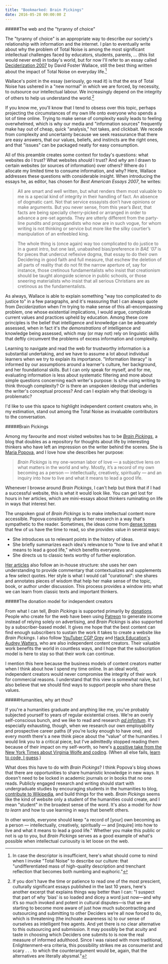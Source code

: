 ```yaml
---
title: "Bookmarked: Brain Pickings"
date: 2016-05-28 00:00:00 Z
---
```


#####The web and the "tyranny of choice"

The "tyranny of choice" is an appropriate way to describe our society's relationship with information and the internet. I plan to eventually write about why the problem of Total Noise is among the most significant intellectual challenges faced by educators, students, parents, ... (this list would never end) in today's world, but for now I'll refer to an essay called [Deciderization 2007](http://neugierig.org/content/dfw/bestamerican.pdf) by David Foster Wallace, still the best thing written about the impact of Total Noise on everyday life.[^1]

Wallace's point in the essay (seriously, go read it) is that the era of Total Noise has ushered in a "new normal" in which we are forced, by necessity, to outsource our intellectual labour. We increasingly depend on the integrity of others to help us understand the world.[^2]

If you know me, you'll know that I tend to obsess over this topic, perhaps projecting the circumstances of my own life onto everyone who spends a lot of time online. Trying to make sense of complexity easily leads to feeling overwhelmed, which is why our media and "information sources" frequently make hay out of cheap, quick "analysis," hot takes, and clickbait. We recede from complexity and uncertainty because we seek reassurance that there are easy answers, that our values, beliefs, and instincts are the right ones, and that "issues" can be packaged neatly for easy consumption.

All of this preamble creates some context for today's questions: what websites do I trust? What websites *should* I trust? And *why* am I drawn to certain websites (or sources of information) over others? Where do I allocate my limited time to consume information, and why? Here, Wallace addresses these questions with considerable insight. When introducing the essays he, as editor, has chosen for *Best American Essays 2007*, he writes:

> All are smart and well written, but what renders them most valuable to me is a special kind of integrity in their handling of fact. An absence of dogmatic cant. Not that service essayists don’t have opinions or make arguments. But you never sense, from this year’s *Best*, that facts are being specially cherry-picked or arranged in order to advance a pre-set agenda. They are utterly different from the party-line pundits and propagandists who now are in such vogue, for whom writing is not thinking or service but more like the silky courtier’s manipulation of an enfeebled king.

> The whole thing is (once again) way too complicated to do justice to in a guest intro, but one last, unabashed bias/preference in *BAE ’07* is for pieces that undercut reflexive dogma, that essay to do their own Decidering in good faith and full measure, that eschew the deletion of all parts of reality that do not fit the narrow aperture of, say for instance, those cretinous fundamentalists who insist that creationism should be taught alongside science in public schools, or those sneering materialists who insist that all serious Christians are as cretinous as the fundamentalists.

As always, Wallace is able to explain something "way too complicated to do justice to" in a few paragraphs, and it's reassuring that I can always quote from *Deciderization* when I'm trying to make sense of this all-encompassing problem, one whose existential implications, I would argue, complicate current values and practices upheld by education. Among these core principles is the belief that intelligence and knowledge can be adequately assessed, when in fact it's *the demonstrations* of intelligence and knowledge being assessed, which may (or may not) rely on linguistic skills that deftly circumvent the problems of excess information and complexity.

Learning to navigate and read the web for trustworthy information is a substantial undertaking, and we have to assume a lot about individual learners when we try to explain its importance. "Information literacy" is informed by our assumptions around a learner's culture, her background, and her foundational skills. But I can only speak for myself, and for me, evaluating information is less about systematic filtering and more about simple questions concerning each writer's purpose: Is s/he using writing to think through complexity? Or is there an unspoken ideology that underlies the writer's conceptual process? And can I explain why that ideology is problematic?

I'd like to use this space to highlight independent content creators who, in my estimation, stand out among the Total Noise as invaluable contributors to the conversation.

#####Brain Pickings

Among my favourite and most visited websites has to be *[Brain Pickings](https://www.brainpickings.org/)*, a blog that doubles as a repository for thoughts about life by interesting thinkers who have left an impression on the writer behind the scenes. She is [Maria Popova](https://www.brainpickings.org/about/), and I love how she describes her purpose:

> *Brain Pickings* is my one-woman labor of love — a subjective lens on what matters in the world and why. Mostly, it’s a record of my own becoming as a person — intellectually, creatively, spiritually — and an inquiry into how to live and what it means to lead a good life.

Whenever I browse around *Brain Pickings*, I can't help but think that if I had a successful website, this is what it would look like. You can get lost for hours in her articles, which are mini-essays about thinkers ruminating on life in ways that interest her.

The unspoken goal of *Brain Pickings* is to make intellectual content more accessible. Popova consistently shares her research in a way that's sympathetic to the reader. Sometimes, the ideas come from [dense tomes](https://www.brainpickings.org/2015/01/21/bertrand-russell-boredom-conquest-of-happiness/) that few of us have the time to read, so she provides value in several ways:

* She introduces us to relevant points in the history of ideas.
* She briefly summarizes each idea's relevance to "how to live and what it means to lead a good life," which benefits everyone.
* She directs us to classic texts worthy of further exploration.

[Her articles](https://www.brainpickings.org/2016/05/25/upstairs-at-the-strand-george-saunders/) also follow an in-house structure: she uses her own understanding to provide commentary that contextualizes and supplements a few select quotes. Her style is what I would call "curational": she shares and annotates pieces of wisdom that help her make sense of the topic, book, or author under discussion. This process provides a window into what we can learn from classic texts and important thinkers.

#####The donation model for independent creators

From what I can tell, *Brain Pickings* is supported primarily by [donations](https://www.brainpickings.org/2015/01/21/bertrand-russell-boredom-conquest-of-happiness/). People who create for the web have been using [Patreon](https://www.patreon.com/) to generate income instead of relying solely on advertising, and *Brain Pickings* is also supported by a subscriber-based model. It gives me hope that the best content can find enough subscribers to sustain the work it takes to create a website like *Brain Pickings*. I also follow [YouTuber CGP Grey](https://www.patreon.com/cgpgrey?ty=h) and [Hack Education's Audrey Watters](https://www.patreon.com/audreywatters?ty=h), who are also independent content creators. Their valuable work benefits the world in countless ways, and I hope that the subscription model is here to stay so that their work can continue.

I mention this here because the business models of content creators matter when I think about how I spend my time online. In an ideal world, independent creators would never compromise the integrity of their work for commercial reasons. I understand that this view is somewhat naïve, but I also believe that we should find ways to support people who share these values.  

#####Humanities, why art thou?

If you're a humanities graduate and anything like me, you've probably subjected yourself to years of regular existential crises. We're an overly self-conscious bunch, and we like to read and research [*ad infinitum*](https://en.wikipedia.org/wiki/Ad_infinitum). It's especially exhausting, though, when we research our own employability and prospective career paths (if you're lucky enough to have one), and every month there's a new think piece about the "value" of the humanities. I would link you to a critical piece, but I've admittedly stopped reading them because of their impact on my self-worth, so here's [a positive take from the New York Times about Virginia Wolfe and coding](http://www.nytimes.com/2016/05/22/opinion/sunday/to-write-software-read-novels.html?_r=0). (When all else fails, [learn to code, I guess](https://blog.codinghorror.com/please-dont-learn-to-code/).)

What does this have to do with *Brain Pickings*? I think Popova's blog shows that there are opportunities to share humanistic knowledge in new ways. It doesn't need to be locked in academic journals or in books that no one reads. Publicly engaged research and writing should start with undergraduate studies by encouraging students in the humanities to blog, [contribute to Wikipedia](https://en.wikipedia.org/wiki/Wikipedia:WikiProject_Murder_Madness_and_Mayhem), and build things for the web. *Brain Pickings* seems like the kind of website only a student of the humanities could create, and I mean "student" in the broadest sense of the word. It's also a model for *how to learn* and how to use learning in ways that benefit others.

In other words, everyone should keep "a record of [your] own becoming as a person — intellectually, creatively, spiritually — and [inquire] into how to live and what it means to lead a good life." Whether you make this public or not is up to you, but *Brain Pickings* serves as a good example of what's possible when intellectual curiousity is let loose on the web.

[^1]: In case the descriptor is insufficient, here's what should come to mind when I invoke "Total Noise" to describe our culture: that "undifferentiated mass of high-quality description and trenchant reflection that becomes both numbing and euphoric."
[^2]: If you don't have the time or patience to read one of the most prescient, culturally significant essays published in the last 10 years, here's another excerpt that explains things way better than I can: "I suspect that part of why 'bias' is so loaded and dicey a word just now—and why it’s so much invoked and potent in cultural disputes—is that we are starting to become more aware of just how much subcontracting and outsourcing and submitting to other Deciders we’re all now forced to do, which is threatening (the inchoate awareness is) to our sense of ourselves as intelligent free agents. And yet there is no clear alternative to this outsourcing and submission. It may possibly be that acuity and taste in choosing which Deciders one submits to is now the real measure of informed adulthood. Since I was raised with more traditional, Enlightenment-era criteria, this possibility strikes me as consumerist and scary . . . to which the counterargument would be, again, that the alternatives are literally abysmal."
